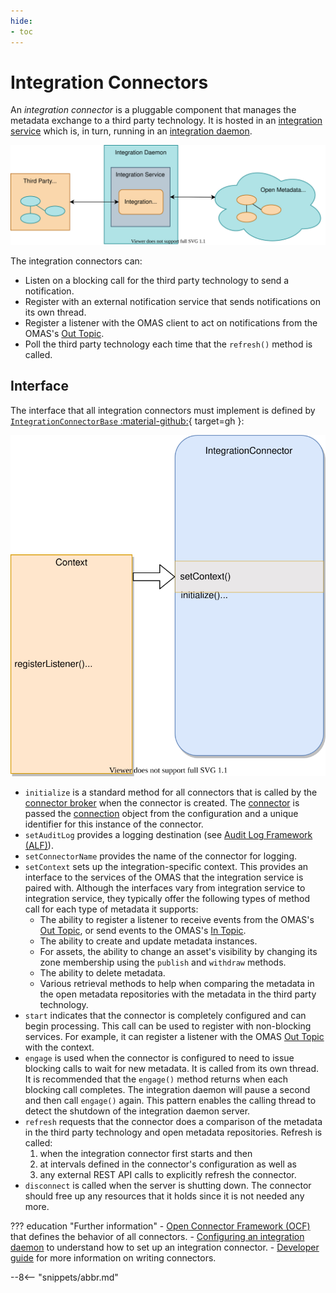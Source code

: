 ```yaml
---
hide:
- toc
---
```


<!-- SPDX-License-Identifier: CC-BY-4.0 -->
<!-- Copyright Contributors to the Egeria project 2020. -->

# Integration Connectors

An *integration connector* is a pluggable component that manages the metadata exchange to a third party technology. It is hosted in an [integration service](/egeria-docs/services/omis) which is, in turn, running in an [integration daemon](/egeria-docs/concepts/integration-daemon).

![Integration connectors](integration-connectors.svg)

The integration connectors can:

- Listen on a blocking call for the third party technology to send a notification.
- Register with an external notification service that sends notifications on its own thread.
- Register a listener with the OMAS client to act on notifications from the OMAS's [Out Topic](/egeria-docs/services/omas/client-server/#out-topic).
- Poll the third party technology each time that the `refresh()` method is called.

## Interface

The interface that all integration connectors must implement is defined by [`IntegrationConnectorBase` :material-github:](https://github.com/odpi/egeria/blob/master/open-metadata-implementation/governance-servers/integration-daemon-services/integration-daemon-services-api/src/main/java/org/odpi/openmetadata/governanceservers/integrationdaemonservices/connectors/IntegrationConnectorBase.java){ target=gh }:

![Methods implemented by an integration connector](integration-connector-methods.svg)

- `initialize` is a standard method for all connectors that is called by the [connector broker](/egeria-docs/frameworks/ocf/#connector-broker) when the connector is created. The [connector](/egeria-docs/frameworks/ocf/#connector) is passed the [connection](/egeria-docs/frameworks/ocf/#connection) object from the configuration and a unique identifier for this instance of the connector.
- `setAuditLog` provides a logging destination (see [Audit Log Framework (ALF)](/egeria-docs/frameworks/alf)).
- `setConnectorName` provides the name of the connector for logging.
- `setContext` sets up the integration-specific context. This provides an interface to the services of the OMAS that the integration service is paired with. Although the interfaces vary from integration service to integration service, they typically offer the following types of method call for each type of metadata it supports:
    - The ability to register a listener to receive events from the OMAS's [Out Topic](/egeria-docs/services/omas/client-server/#out-topic), or send events to the OMAS's [In Topic](/egeria-docs/services/omas/client-server/#in-topic).
    - The ability to create and update metadata instances.
    - For assets, the ability to change an asset's visibility by changing its zone membership using the `publish` and `withdraw` methods.
    - The ability to delete metadata.
    - Various retrieval methods to help when comparing the metadata in the open metadata repositories with the metadata in the third party technology.
- `start` indicates that the connector is completely configured and can begin processing. This call can be used to register with non-blocking services. For example, it can register a listener with the OMAS [Out Topic](/egeria-docs/services/omas/client-server/#in-topic) with the context.
- `engage` is used when the connector is configured to need to issue blocking calls to wait for new metadata. It is called from its own thread. It is recommended that the `engage()` method returns when each blocking call completes. The integration daemon will pause a second and then call `engage()` again. This pattern enables the calling thread to detect the shutdown of the integration daemon server.
- `refresh` requests that the connector does a comparison of the metadata in the third party technology and open metadata repositories. Refresh is called:
    1. when the integration connector first starts and then
    1. at intervals defined in the connector's configuration as well as
    1. any external REST API calls to explicitly refresh the connector.
- `disconnect` is called when the server is shutting down. The connector should free up any resources that it holds since it is not needed any more.

??? education "Further information"
    - [Open Connector Framework (OCF)](/egeria-docs/frameworks/ocf) that defines the behavior of
      all connectors.
    - [Configuring an integration daemon](/egeria-docs/guides/admin/configuring-an-integration-daemon) to
      understand how to set up an integration connector.
    - [Developer guide](/egeria-docs/guides/developer) for more information on writing connectors.

--8<-- "snippets/abbr.md"
